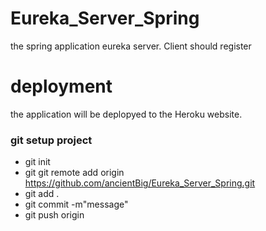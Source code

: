 # Eureka_Server_Spring
the spring application eureka server. Client should register

# deployment
the application will be deplopyed to the Heroku website.

### git setup project
- git init
- git git remote add origin https://github.com/ancientBig/Eureka_Server_Spring.git
- git add .
- git commit -m"message"
- git push origin
